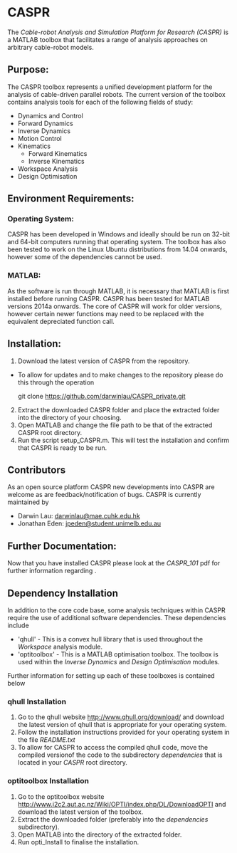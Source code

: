 # CASPR #
The *Cable-robot Analysis and Simulation Platform for Research (CASPR)*  is a MATLAB toolbox that facilitates a range of analysis approaches on arbitrary cable-robot models.
## Purpose: ##
The CASPR toolbox represents a unified development platform for the analysis of cable-driven parallel robots.  The current version of the toolbox contains analysis tools for each of the following fields of study:
*  Dynamics and Control
  * Forward Dynamics
  * Inverse Dynamics
  * Motion Control
* Kinematics
  * Forward Kinematics
  * Inverse Kinematics
* Workspace Analysis
* Design Optimisation

## Environment Requirements: ##
### Operating System: ###
CASPR has been developed in Windows and ideally should be run on 32-bit and 64-bit computers running that operating system. The toolbox has also been tested to work on the Linux Ubuntu distributions from 14.04 onwards, however some of the dependencies cannot be used.

### MATLAB: ###
As the software is run through MATLAB, it is necessary that MATLAB is first installed before running CASPR. CASPR has been tested for MATLAB versions 2014a onwards. The core of CASPR will work for older versions, however certain newer functions may need to be replaced with the equivalent depreciated function call.

## Installation: ##
1. Download the latest version of CASPR from the repository.
  * To allow for updates and to make changes to the repository please do this through the operation

    git clone https://github.com/darwinlau/CASPR_private.git

2. Extract the downloaded CASPR folder and place the extracted folder into the directory of your choosing.
3. Open MATLAB and change the file path to be that of the extracted CASPR root directory.
4. Run the script setup_CASPR.m. This will test the installation and confirm that CASPR is ready to be run.

## Contributors ##
As an open source platform CASPR new developments into CASPR are welcome as are feedback/notification of bugs. CASPR is currently maintained by
* Darwin Lau:     <darwinlau@mae.cuhk.edu.hk>
* Jonathan Eden:  <jpeden@student.unimelb.edu.au>

## Further Documentation: ##
Now that you have installed CASPR please look at the *CASPR_101* pdf for further information regarding .

## Dependency Installation ##
In addition to the core code base, some analysis techniques within CASPR require the use of additional software dependencies. These dependencies include
* 'qhull' - This is a convex hull library that is used throughout the *Workspace* analysis module.
* 'optitoolbox' - This is a MATLAB optimisation toolbox. The toolbox is used within the *Inverse Dynamics* and *Design Optimisation* modules.

Further information for setting up each of these toolboxes is contained below
### qhull Installation ###
1. Go to the qhull website <http://www.qhull.org/download/> and download the latest version of qhull that is appropriate for your operating system.
2. Follow the installation instructions provided for your operating system in the file *README.txt*
3. To allow for CASPR to access the compiled qhull code, move the compiled versionof the code to the subdirectory *dependencies* that is located in your *CASPR* root directory.

### optitoolbox Installation ###
1. Go to the optitoolbox website <http://www.i2c2.aut.ac.nz/Wiki/OPTI/index.php/DL/DownloadOPTI> and download the latest version of the toolbox.
2. Extract the downloaded folder (preferably into the *dependencies* subdirectory).
3. Open MATLAB into the directory of the extracted folder.
4. Run opti_Install to finalise the installation.
